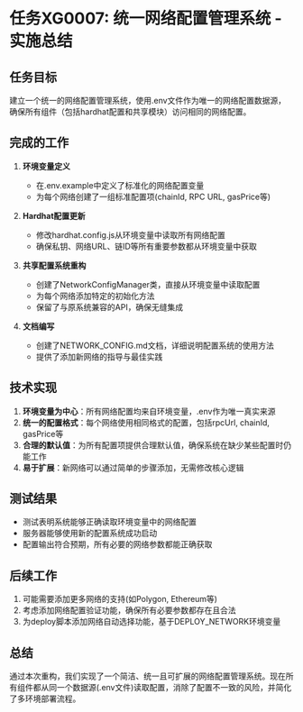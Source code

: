 # 任务XG0007: 统一网络配置管理系统 - 实施总结

## 任务目标

建立一个统一的网络配置管理系统，使用.env文件作为唯一的网络配置数据源，确保所有组件（包括hardhat配置和共享模块）访问相同的网络配置。

## 完成的工作

1. **环境变量定义**
   - 在.env.example中定义了标准化的网络配置变量
   - 为每个网络创建了一组标准配置项(chainId, RPC URL, gasPrice等)

2. **Hardhat配置更新**
   - 修改hardhat.config.js从环境变量中读取所有网络配置
   - 确保私钥、网络URL、链ID等所有重要参数都从环境变量中获取

3. **共享配置系统重构**
   - 创建了NetworkConfigManager类，直接从环境变量中读取配置
   - 为每个网络添加特定的初始化方法
   - 保留了与原系统兼容的API，确保无缝集成

4. **文档编写**
   - 创建了NETWORK_CONFIG.md文档，详细说明配置系统的使用方法
   - 提供了添加新网络的指导与最佳实践

## 技术实现

1. **环境变量为中心**：所有网络配置均来自环境变量，.env作为唯一真实来源
2. **统一的配置格式**：每个网络使用相同格式的配置，包括rpcUrl, chainId, gasPrice等
3. **合理的默认值**：为所有配置项提供合理默认值，确保系统在缺少某些配置时仍能工作
4. **易于扩展**：新网络可以通过简单的步骤添加，无需修改核心逻辑

## 测试结果

- 测试表明系统能够正确读取环境变量中的网络配置
- 服务器能够使用新的配置系统成功启动
- 配置输出符合预期，所有必要的网络参数都能正确获取

## 后续工作

1. 可能需要添加更多网络的支持(如Polygon, Ethereum等)
2. 考虑添加网络配置验证功能，确保所有必要参数都存在且合法
3. 为deploy脚本添加网络自动选择功能，基于DEPLOY_NETWORK环境变量

## 总结

通过本次重构，我们实现了一个简洁、统一且可扩展的网络配置管理系统。现在所有组件都从同一个数据源(.env文件)读取配置，消除了配置不一致的风险，并简化了多环境部署流程。 